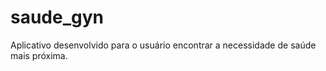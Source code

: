 saude_gyn
=========

Aplicativo desenvolvido para o usuário encontrar a necessidade de saúde mais próxima.
